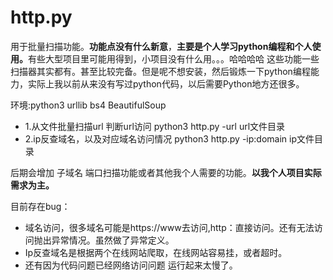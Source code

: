 # http.py
用于批量扫描功能。<strong>功能点没有什么新意</strong>，<strong>主要是个人学习python编程和个人使用。</strong>有些大型项目里可能用得到，小项目没有什么用。。。哈哈哈哈
这些功能一些扫描器其实都有。甚至比较完备。但是呢不想安装，然后锻炼一下python编程能力，实际上我以前从来没有写过python代码，以后需要Python地方还很多。

环境:python3 urllib bs4  BeautifulSoup

* 1.从文件批量扫描url 判断url访问 python3 http.py -url url文件目录
* 2.ip反查域名，以及对应域名访问情况 python3 http.py -ip:domain ip文件目录

后期会增加 子域名 端口扫描功能或者其他我个人需要的功能。<strong>以我个人项目实际需求为主。</strong>

目前存在bug：
*  域名访问，很多域名可能是https://www去访问,http：直接访问。还有无法访问抛出异常情况。虽然做了异常定义。
*  Ip反查域名是根据两个在线网站爬取，在线网站容易挂，或者超时。
*  还有因为代码问题已经网络访问问题 运行起来太慢了。
